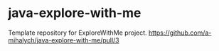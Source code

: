 # java-explore-with-me
Template repository for ExploreWithMe project.
https://github.com/a-mihalych/java-explore-with-me/pull/3
